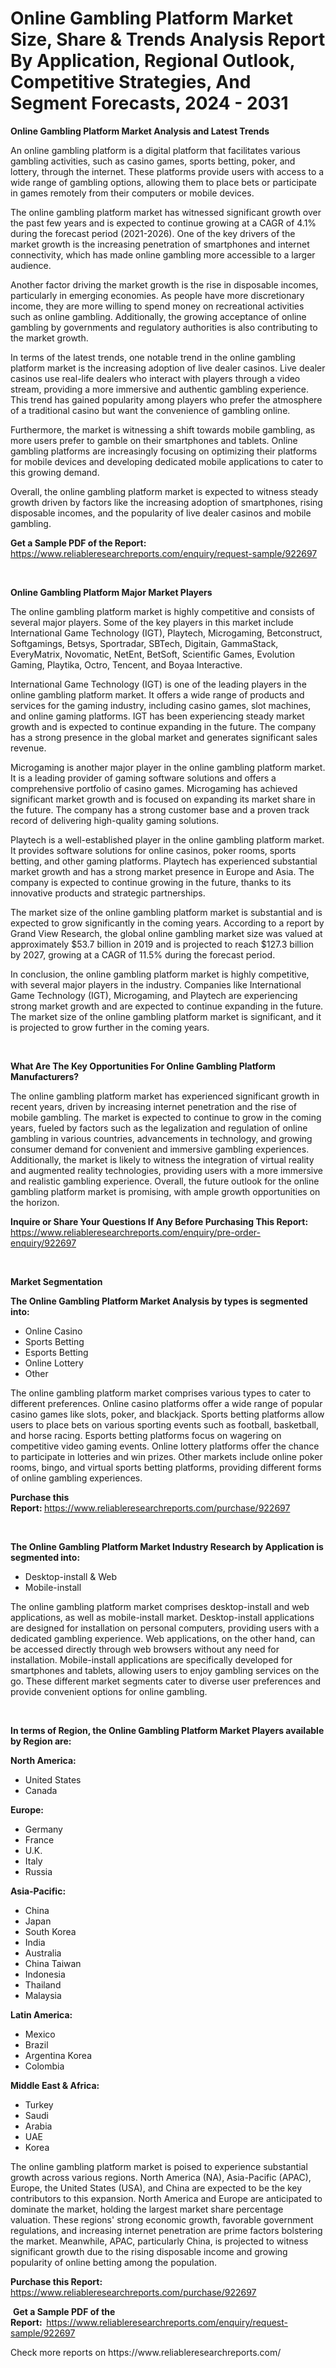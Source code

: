<p><h1>Online Gambling Platform Market Size, Share & Trends Analysis Report By Application, Regional Outlook, Competitive Strategies, And Segment Forecasts, 2024 - 2031</h1></p><p><strong>Online Gambling Platform Market Analysis and Latest Trends</strong></p>
<p><p>An online gambling platform is a digital platform that facilitates various gambling activities, such as casino games, sports betting, poker, and lottery, through the internet. These platforms provide users with access to a wide range of gambling options, allowing them to place bets or participate in games remotely from their computers or mobile devices.</p><p>The online gambling platform market has witnessed significant growth over the past few years and is expected to continue growing at a CAGR of 4.1% during the forecast period (2021-2026). One of the key drivers of the market growth is the increasing penetration of smartphones and internet connectivity, which has made online gambling more accessible to a larger audience.</p><p>Another factor driving the market growth is the rise in disposable incomes, particularly in emerging economies. As people have more discretionary income, they are more willing to spend money on recreational activities such as online gambling. Additionally, the growing acceptance of online gambling by governments and regulatory authorities is also contributing to the market growth.</p><p>In terms of the latest trends, one notable trend in the online gambling platform market is the increasing adoption of live dealer casinos. Live dealer casinos use real-life dealers who interact with players through a video stream, providing a more immersive and authentic gambling experience. This trend has gained popularity among players who prefer the atmosphere of a traditional casino but want the convenience of gambling online.</p><p>Furthermore, the market is witnessing a shift towards mobile gambling, as more users prefer to gamble on their smartphones and tablets. Online gambling platforms are increasingly focusing on optimizing their platforms for mobile devices and developing dedicated mobile applications to cater to this growing demand.</p><p>Overall, the online gambling platform market is expected to witness steady growth driven by factors like the increasing adoption of smartphones, rising disposable incomes, and the popularity of live dealer casinos and mobile gambling.</p></p>
<p><strong>Get a Sample PDF of the Report:&nbsp;</strong> <a href="https://www.reliableresearchreports.com/enquiry/request-sample/922697">https://www.reliableresearchreports.com/enquiry/request-sample/922697</a></p>
<p>&nbsp;</p>
<p><strong>Online Gambling Platform Major Market Players</strong></p>
<p><p>The online gambling platform market is highly competitive and consists of several major players. Some of the key players in this market include International Game Technology (IGT), Playtech, Microgaming, Betconstruct, Softgamings, Betsys, Sportradar, SBTech, Digitain, GammaStack, EveryMatrix, Novomatic, NetEnt, BetSoft, Scientific Games, Evolution Gaming, Playtika, Octro, Tencent, and Boyaa Interactive.</p><p>International Game Technology (IGT) is one of the leading players in the online gambling platform market. It offers a wide range of products and services for the gaming industry, including casino games, slot machines, and online gaming platforms. IGT has been experiencing steady market growth and is expected to continue expanding in the future. The company has a strong presence in the global market and generates significant sales revenue.</p><p>Microgaming is another major player in the online gambling platform market. It is a leading provider of gaming software solutions and offers a comprehensive portfolio of casino games. Microgaming has achieved significant market growth and is focused on expanding its market share in the future. The company has a strong customer base and a proven track record of delivering high-quality gaming solutions.</p><p>Playtech is a well-established player in the online gambling platform market. It provides software solutions for online casinos, poker rooms, sports betting, and other gaming platforms. Playtech has experienced substantial market growth and has a strong market presence in Europe and Asia. The company is expected to continue growing in the future, thanks to its innovative products and strategic partnerships.</p><p>The market size of the online gambling platform market is substantial and is expected to grow significantly in the coming years. According to a report by Grand View Research, the global online gambling market size was valued at approximately $53.7 billion in 2019 and is projected to reach $127.3 billion by 2027, growing at a CAGR of 11.5% during the forecast period.</p><p>In conclusion, the online gambling platform market is highly competitive, with several major players in the industry. Companies like International Game Technology (IGT), Microgaming, and Playtech are experiencing strong market growth and are expected to continue expanding in the future. The market size of the online gambling platform market is significant, and it is projected to grow further in the coming years.</p></p>
<p>&nbsp;</p>
<p><strong>What Are The Key Opportunities For Online Gambling Platform Manufacturers?</strong></p>
<p><p>The online gambling platform market has experienced significant growth in recent years, driven by increasing internet penetration and the rise of mobile gambling. The market is expected to continue to grow in the coming years, fueled by factors such as the legalization and regulation of online gambling in various countries, advancements in technology, and growing consumer demand for convenient and immersive gambling experiences. Additionally, the market is likely to witness the integration of virtual reality and augmented reality technologies, providing users with a more immersive and realistic gambling experience. Overall, the future outlook for the online gambling platform market is promising, with ample growth opportunities on the horizon.</p></p>
<p><strong>Inquire or Share Your Questions If Any Before Purchasing This Report:</strong> <a href="https://www.reliableresearchreports.com/enquiry/pre-order-enquiry/922697">https://www.reliableresearchreports.com/enquiry/pre-order-enquiry/922697</a></p>
<p>&nbsp;</p>
<p><strong>Market Segmentation</strong></p>
<p><strong>The Online Gambling Platform Market Analysis by types is segmented into:</strong></p>
<p><ul><li>Online Casino</li><li>Sports Betting</li><li>Esports Betting</li><li>Online Lottery</li><li>Other</li></ul></p>
<p><p>The online gambling platform market comprises various types to cater to different preferences. Online casino platforms offer a wide range of popular casino games like slots, poker, and blackjack. Sports betting platforms allow users to place bets on various sporting events such as football, basketball, and horse racing. Esports betting platforms focus on wagering on competitive video gaming events. Online lottery platforms offer the chance to participate in lotteries and win prizes. Other markets include online poker rooms, bingo, and virtual sports betting platforms, providing different forms of online gambling experiences.</p></p>
<p><strong>Purchase this Report:&nbsp;</strong><a href="https://www.reliableresearchreports.com/purchase/922697">https://www.reliableresearchreports.com/purchase/922697</a></p>
<p>&nbsp;</p>
<p><strong>The Online Gambling Platform Market Industry Research by Application is segmented into:</strong></p>
<p><ul><li>Desktop-install & Web</li><li>Mobile-install</li></ul></p>
<p><p>The online gambling platform market comprises desktop-install and web applications, as well as mobile-install market. Desktop-install applications are designed for installation on personal computers, providing users with a dedicated gambling experience. Web applications, on the other hand, can be accessed directly through web browsers without any need for installation. Mobile-install applications are specifically developed for smartphones and tablets, allowing users to enjoy gambling services on the go. These different market segments cater to diverse user preferences and provide convenient options for online gambling.</p></p>
<p>&nbsp;</p>
<p><strong>In terms of Region, the Online Gambling Platform Market Players available by Region are:</strong></p>
<p>
    <p> <strong> North America: </strong>
        <ul>
            <li>United States</li>
            <li>Canada</li>
        </ul>
        </p> 
    <p> <strong> Europe: </strong>
        <ul>
            <li>Germany</li>
            <li>France</li>
            <li>U.K.</li>
            <li>Italy</li>
            <li>Russia</li>
        </ul>
        </p> 
    <p> <strong> Asia-Pacific: </strong>
        <ul>
            <li>China</li>
            <li>Japan</li>
            <li>South Korea</li>
            <li>India</li>
            <li>Australia</li>
            <li>China Taiwan</li>
            <li>Indonesia</li>
            <li>Thailand</li>
            <li>Malaysia</li>
        </ul>
        </p> 
    <p> <strong> Latin America: </strong>
        <ul>
            <li>Mexico</li>
            <li>Brazil</li>
            <li>Argentina Korea</li>
            <li>Colombia</li>
        </ul>
        </p> 
    <p> <strong> Middle East & Africa: </strong>
        <ul>
            <li>Turkey</li>
            <li>Saudi</li>
            <li>Arabia</li>
            <li>UAE</li>
            <li>Korea</li>
        </ul>
    </p>
    </p>
<p><p>The online gambling platform market is poised to experience substantial growth across various regions. North America (NA), Asia-Pacific (APAC), Europe, the United States (USA), and China are expected to be the key contributors to this expansion. North America and Europe are anticipated to dominate the market, holding the largest market share percentage valuation. These regions' strong economic growth, favorable government regulations, and increasing internet penetration are prime factors bolstering the market. Meanwhile, APAC, particularly China, is projected to witness significant growth due to the rising disposable income and growing popularity of online betting among the population.</p></p>
<p><strong>Purchase this Report: </strong><a href="https://www.reliableresearchreports.com/purchase/922697">https://www.reliableresearchreports.com/purchase/922697</a></p>
<p>&nbsp;<strong>Get a Sample PDF of the Report:&nbsp;&nbsp;</strong><a href="https://www.reliableresearchreports.com/enquiry/request-sample/922697">https://www.reliableresearchreports.com/enquiry/request-sample/922697</a></p>
<p><strong></strong></p>
<p>Check more reports on https://www.reliableresearchreports.com/</p>